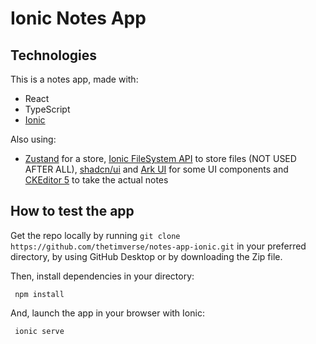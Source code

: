 # Ionic Notes App

## Technologies
This is a notes app, made with:
- React
- TypeScript
- [Ionic](https://ionicframework.com/docs/)

Also using:
- [Zustand](https://zustand-demo.pmnd.rs/) for a store, [Ionic FileSystem API](https://capacitorjs.com/docs/apis/filesystem) to store files (NOT USED AFTER ALL), [shadcn/ui](https://ui.shadcn.com/docs) and [Ark UI](https://ark-ui.com/docs/overview/introduction) for some UI components and [CKEditor 5](https://ckeditor.com/docs/ckeditor5/latest/installation/getting-started/quick-start.html) to take the actual notes

## How to test the app
Get the repo locally by running `git clone https://github.com/thetimverse/notes-app-ionic.git` in your preferred directory, by using GitHub Desktop or by downloading the Zip file.

Then, install dependencies in your directory:
```shell
 npm install
```

And, launch the app in your browser with Ionic:
```shell
 ionic serve
```
